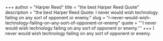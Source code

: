 +++
author = "Harper Reed"
title = "the best Harper Reed Quote"
description = "the best Harper Reed Quote: I never would wish technology failing on any sort of opponent or enemy."
slug = "i-never-would-wish-technology-failing-on-any-sort-of-opponent-or-enemy"
quote = '''I never would wish technology failing on any sort of opponent or enemy.'''
+++
I never would wish technology failing on any sort of opponent or enemy.

